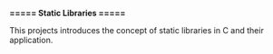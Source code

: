 <h><strong> ===== Static Libraries ===== </strong></h>
<p>This projects introduces the concept of static libraries in C and their application.</p>
